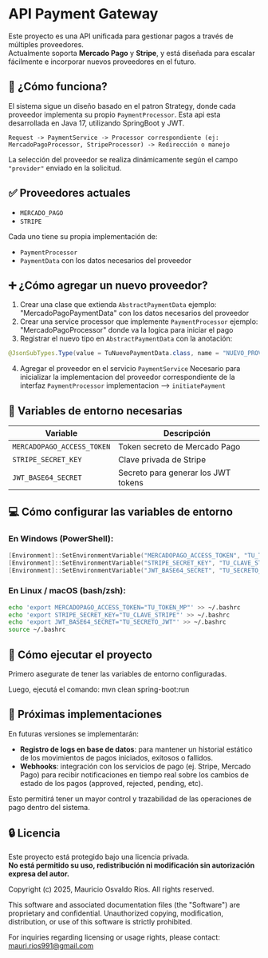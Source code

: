 # API Payment Gateway

Este proyecto es una API unificada para gestionar pagos a través de múltiples proveedores.  
Actualmente soporta **Mercado Pago** y **Stripe**, y está diseñada para escalar fácilmente e incorporar nuevos proveedores en el futuro.

## 🧩 ¿Cómo funciona?

El sistema sigue un diseño basado en el patron Strategy, donde cada proveedor implementa su propio `PaymentProcessor`. 
Esta api esta desarrollada en Java 17, utilizando SpringBoot y JWT.

```
Request -> PaymentService -> Processor correspondiente (ej: MercadoPagoProcessor, StripeProcessor) -> Redirección o manejo
```

La selección del proveedor se realiza dinámicamente según el campo `"provider"` enviado en la solicitud.

## ✅ Proveedores actuales

- `MERCADO_PAGO`
- `STRIPE`

Cada uno tiene su propia implementación de:

- `PaymentProcessor`
- `PaymentData` con los datos necesarios del proveedor

## ➕ ¿Cómo agregar un nuevo proveedor?

1. Crear una clase que extienda `AbstractPaymentData` ejemplo: "MercadoPagoPaymentData" con los datos necesarios del proveedor
2. Crear una service processor que implemente `PaymentProcessor` ejemplo: "MercadoPagoProcessor" donde va la logica para iniciar el pago
3. Registrar el nuevo tipo en `AbstractPaymentData` con la anotación:

```java
@JsonSubTypes.Type(value = TuNuevoPaymentData.class, name = "NUEVO_PROVEEDOR")
```
4. Agregar el proveedor en el servicio `PaymentService` Necesario para inicializar la implementacion del proveedor correspondiente de la interfaz `PaymentProcessor` implementacion --> `initiatePayment`
   
## 🔐 Variables de entorno necesarias

| Variable                  | Descripción                         |
|---------------------------|-------------------------------------|
| `MERCADOPAGO_ACCESS_TOKEN` | Token secreto de Mercado Pago       |
| `STRIPE_SECRET_KEY`       | Clave privada de Stripe             |
| `JWT_BASE64_SECRET`       | Secreto para generar los JWT tokens |

## 💻 Cómo configurar las variables de entorno

### En **Windows (PowerShell)**:

```powershell
[Environment]::SetEnvironmentVariable("MERCADOPAGO_ACCESS_TOKEN", "TU_TOKEN_MP", "User")
[Environment]::SetEnvironmentVariable("STRIPE_SECRET_KEY", "TU_CLAVE_STRIPE", "User")
[Environment]::SetEnvironmentVariable("JWT_BASE64_SECRET", "TU_SECRETO_JWT", "User")
```

### En **Linux / macOS (bash/zsh)**:

```bash
echo 'export MERCADOPAGO_ACCESS_TOKEN="TU_TOKEN_MP"' >> ~/.bashrc
echo 'export STRIPE_SECRET_KEY="TU_CLAVE_STRIPE"' >> ~/.bashrc
echo 'export JWT_BASE64_SECRET="TU_SECRETO_JWT"' >> ~/.bashrc
source ~/.bashrc
```

## 🚀 Cómo ejecutar el proyecto

Primero asegurate de tener las variables de entorno configuradas.

Luego, ejecutá el comando: mvn clean spring-boot:run


## 🔧 Próximas implementaciones

En futuras versiones se implementarán:

- **Registro de logs en base de datos**: para mantener un historial estático de los movimientos de pagos iniciados, exitosos o fallidos.
- **Webhooks**: integración con los servicios de pago (ej. Stripe, Mercado Pago) para recibir notificaciones en tiempo real sobre los cambios de estado de los pagos (approved, rejected, pending, etc).

Esto permitirá tener un mayor control y trazabilidad de las operaciones de pago dentro del sistema.


## 🔒 Licencia

Este proyecto está protegido bajo una licencia privada.  
**No está permitido su uso, redistribución ni modificación sin autorización expresa del autor.**

Copyright (c) 2025, Mauricio Osvaldo Ríos. All rights reserved.

This software and associated documentation files (the "Software") are proprietary and confidential. 
Unauthorized copying, modification, distribution, or use of this software is strictly prohibited.

For inquiries regarding licensing or usage rights, please contact: mauri.rios991@gmail.com
